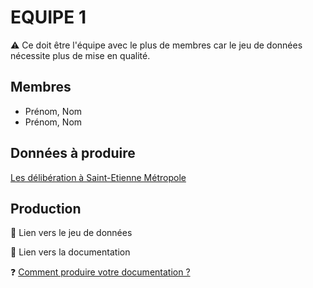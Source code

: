 # EQUIPE 1

⚠️ Ce doit être l'équipe avec le plus de membres car le jeu de données nécessite plus de mise en qualité.

## Membres

- Prénom, Nom
- Prénom, Nom

## Données à produire

[Les délibération à Saint-Etienne Métropole](/README.md#délibérations-de-la-métropole-de-saint-etienne)

## Production

🔗 Lien vers le jeu de données

🔗 Lien vers la documentation

❓ [Comment produire votre documentation ?](/README.md#-la-documentation)
